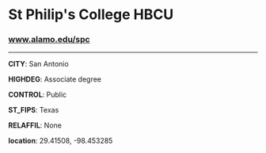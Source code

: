 # St Philip's College HBCU
### www.alamo.edu/spc
---
**CITY**: San Antonio

**HIGHDEG**: Associate degree

**CONTROL**: Public

**ST_FIPS**: Texas

**RELAFFIL**: None

**location**: 29.41508, -98.453285